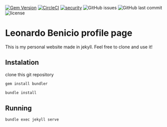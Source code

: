 [![Gem Version](https://img.shields.io/gem/v/jekyll.svg?style=flat-square)](https://rubygems.org)
[![CircleCI](https://img.shields.io/circleci/build/github/lbenicio/lbenicio.github.io?style=flat-square)](https://circleci.com/gh/lbenicio/lbenicio.github.io)
[![security](https://hakiri.io/github/lbenicio/lbenicio.github.io/master.svg)](https://hakiri.io/github/lbenicio/lbenicio.github.io/main)
![GitHub issues](https://img.shields.io/github/issues-raw/lbenicio/lbenicio.github.io?style=flat-square)
![GitHub last commit](https://img.shields.io/github/last-commit/lbenicio/lbenicio.github.io?style=flat-square)
![license](https://img.shields.io/github/license/lbenicio/lbenicio.github.io?style=flat-square)

# Leonardo Benicio profile page
This is my personal website made in jekyll. Feel free to clone and use it!

## Instalation
clone this git repository

```bash
gem install bundler
```
```bash
bundle install
```

## Running
```bash
bundle exec jekyll serve
